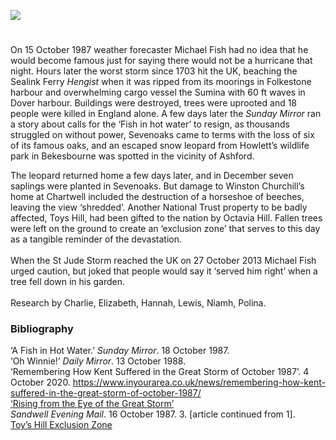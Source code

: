 <a href="https://dev.visual-essays.app"><img src="https://dev-visual-essays.netlify.app/images/ve-button.png"/></a> 
<param author="Carolyn Oulton" banner="https://upload.wikimedia.org/wikipedia/commons/e/ea/The_White_Cliffs_of_Dover_%2848904125611%29.jpg" layout="vtl" title="The Great Storm of 1987" ve-config/>

<param aliases="Dover" eid="Q179224" ve-entity/>
<param aliases="Ashford" eid="Q725261" ve-entity/>
<param aliases="Sevenoaks" eid="Q939838" ve-entity/>
<param aliases="Folkestone" eid="Q375314" ve-entity/>
<param aliases="Chartwell" eid="Q1067909" ve-entity/>
<param aliases="Toys Hill" eid="Q3536087" ve-entity/>
<param aliases="Bekesbourne" eid="Q4881598" ve-entity/>

#

On 15 October 1987 weather forecaster Michael Fish had no idea that he would become famous just for saying there would not be a hurricane that night. Hours later the worst storm since 1703 hit the UK, beaching the Sealink Ferry _Hengist_ when it was ripped from its moorings in Folkestone harbour and overwhelming cargo vessel the Sumina with 60 ft waves in Dover harbour. Buildings were destroyed, trees were uprooted and 18 people were killed in England alone.  A few days later the _Sunday Mirror_ ran a story about calls for the ‘Fish in hot water’ to resign, as thousands struggled on without power, Sevenoaks came to terms with the loss of six of its famous oaks, and an escaped snow leopard from Howlett’s wildlife park in Bekesbourne was spotted in the vicinity of Ashford. 
<param ve-image-v2 manifest="https://iiif.juncture-digital.org/wc:Folkestone_Harbour_1980_-_geograph.org.uk_-_63040.jpg/manifest.json">

The leopard returned home a few days later, and in December seven saplings were planted in Sevenoaks. But damage to Winston Churchill’s home at Chartwell included the destruction of a horseshoe of beeches, leaving the view ‘shredded’. Another National Trust property to be badly affected, Toys Hill, had been gifted to the nation by Octavia Hill. Fallen trees were left on the ground to create an ‘exclusion zone’ that serves to this day as a tangible reminder of the devastation. 
<br/><br/>
When the St Jude Storm reached the UK on 27 October 2013 Michael Fish urged caution, but joked that people would say it ‘served him right’ when a tree fell down in his garden.
<br/><br/>
Research by Charlie, Elizabeth, Hannah, Lewis, Niamh, Polina.
<param ve-image-v2 manifest="https://iiif.juncture-digital.org/wc:Entering_Toys_Hill_-_geograph.org.uk_-_2463533.jpg/manifest.json">

### Bibliography

‘A Fish in Hot Water.’ _Sunday Mirror_. 18 October 1987.   
‘Oh Winnie!’ _Daily Mirror_. 13 October 1988.   
‘Remembering How Kent Suffered in the Great Storm of October 1987’. 4 October 2020. https://www.inyourarea.co.uk/news/remembering-how-kent-suffered-in-the-great-storm-of-october-1987/   
[‘Rising from the Eye of the Great Storm’](https://www.nationaltrust.org.uk/features/rising-from-the-eye-of-the-great-storm)   
_Sandwell Evening Mail_. 16 October 1987. 3. [article continued from 1].   
[Toy’s Hill Exclusion Zone](https://www.nationaltrust.org.uk/features/the-toys-hill-exclusion-zone)   
